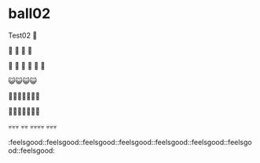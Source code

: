 # ball02
Test02
:fu:

:runner: :runner: :runner: :runner:



:hankey: :hankey: :hankey: :hankey: :hankey: :hankey:

:smiley_cat::smiley_cat::smiley_cat::smiley_cat:

:princess::princess::princess::princess::princess::princess::princess:

:man::man::man::man::man::man::man:

:skull::skull::skull:
:skull::skull:
:skull::skull::skull::skull:
:skull::skull::skull:

:feelsgood::feelsgood::feelsgood::feelsgood::feelsgood::feelsgood::feelsgood::feelsgood:
